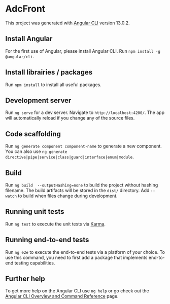 # AdcFront

This project was generated with [Angular CLI](https://github.com/angular/angular-cli) version 13.0.2.

## Install Angular
For the first use of Angular, please install Angular CLI.
Run `npm install -g @angular/cli`.

## Install librairies / packages
Run `npm install` to install all useful packages.

## Development server

Run `ng serve` for a dev server. Navigate to `http://localhost:4200/`. The app will automatically reload if you change any of the source files.

## Code scaffolding

Run `ng generate component component-name` to generate a new component. You can also use `ng generate directive|pipe|service|class|guard|interface|enum|module`.

## Build

Run `ng build  --outputHashing=none` to build the project without hashing filename. The build artifacts will be stored in the `dist/` directory.
Add `--watch` to build when files change during development.

## Running unit tests

Run `ng test` to execute the unit tests via [Karma](https://karma-runner.github.io).

## Running end-to-end tests

Run `ng e2e` to execute the end-to-end tests via a platform of your choice. To use this command, you need to first add a package that implements end-to-end testing capabilities.

## Further help

To get more help on the Angular CLI use `ng help` or go check out the [Angular CLI Overview and Command Reference](https://angular.io/cli) page.

